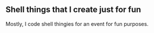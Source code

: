 ## Shell things that I create just for fun

Mostly, I code shell thingies for an event for fun purposes.
